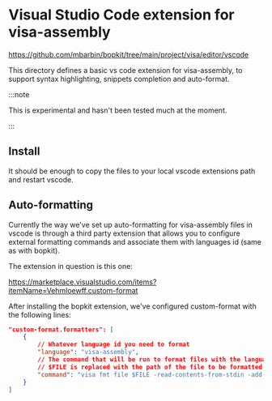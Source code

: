 # Visual Studio Code extension for visa-assembly

https://github.com/mbarbin/bopkit/tree/main/project/visa/editor/vscode

This directory defines a basic vs code extension for visa-assembly, to support
syntax highlighting, snippets completion and auto-format.

:::note

This is experimental and hasn't been tested much at the moment.

:::

## Install

It should be enough to copy the files to your local vscode extensions path and
restart vscode.

## Auto-formatting

Currently the way we've set up auto-formatting for visa-assembly files in vscode
is through a third party extension that allows you to configure external
formatting commands and associate them with languages id (same as with bopkit).

The extension in question is this one:

https://marketplace.visualstudio.com/items?itemName=Vehmloewff.custom-format

After installing the bopkit extension, we've configured custom-format with the
following lines:

```json
"custom-format.formatters": [
    {
        // Whatever language id you need to format
        "language": "visa-assembly",
        // The command that will be run to format files with the language id specified above
        // $FILE is replaced with the path of the file to be formatted
        "command": "visa fmt file $FILE -read-contents-from-stdin -add-extra-blank-line"
    }
]
```
